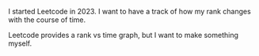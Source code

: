 I started Leetcode in 2023. I want to have a track of how my rank changes with the course of time. 

Leetcode provides a rank vs time graph, but I want to make something myself.

